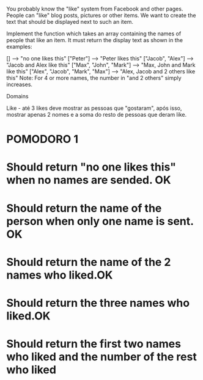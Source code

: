 You probably know the "like" system from Facebook and other pages. People can "like" blog posts, pictures or other items. We want to create the text that should be displayed next to such an item.

Implement the function which takes an array containing the names of people that like an item. It must return the display text as shown in the examples:

[]                                -->  "no one likes this"
["Peter"]                         -->  "Peter likes this"
["Jacob", "Alex"]                 -->  "Jacob and Alex like this"
["Max", "John", "Mark"]           -->  "Max, John and Mark like this"
["Alex", "Jacob", "Mark", "Max"]  -->  "Alex, Jacob and 2 others like this"
Note: For 4 or more names, the number in "and 2 others" simply increases.

Domains

Like - até 3 likes deve mostrar as pessoas que "gostaram", após isso, mostrar apenas 2 nomes e a soma do resto de pessoas que deram like.


# POMODORO 1

# Should return "no one likes this" when no names are sended. OK

# Should return the name of the person when only one name is sent. OK

# Should return the name of the 2 names who liked.OK

# Should return the three names who liked.OK

# Should return the first two names who liked and the number of the rest who liked
